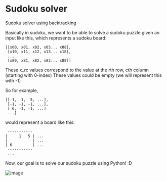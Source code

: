 # Sudoku solver
Sudoku solver using backtracking

Basically in sudoku, we want to be able to solve a sudoku puzzle given an input like this, 
which represents a sudoku board:
```
[[x00, x01, x02, x03... x08],
 [x10, x11, x12, x13... x18],
 ...
 [x80, x81, x82, x83... x88]]
```
These x_rc values correspond to the value at the rth row, cth column (starting with 0-index)
These values could be empty (we will represent this with -1)

So for example,
```
[[-1,  1,  5, ...],
 [-1, -1, -1, ...],
 [ 6, -1, -1, ...]
 ...]
```
would represent a board like this:
```
 -----------
|     1   5 | ...
|           | ...
| 6         | ...
 -----------
 ...
```
Now, our goal is to solve our sudoku puzzle using Python! :D

![image](https://user-images.githubusercontent.com/104320194/193804587-780cb986-dbb2-4119-83ad-605f1b03d1fa.png)
